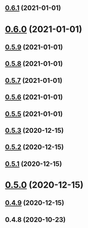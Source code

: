 <a name="0.6.1"></a>
## [0.6.1](https://github.com/48401298/qmac-gridcn/compare/v0.6.0...v0.6.1) (2021-01-01)



<a name="0.6.0"></a>
# [0.6.0](https://github.com/48401298/qmac-gridcn/compare/v0.5.9...v0.6.0) (2021-01-01)



<a name="0.5.9"></a>
## [0.5.9](https://github.com/48401298/qmac-gridcn/compare/v0.5.8...v0.5.9) (2021-01-01)



<a name="0.5.8"></a>
## [0.5.8](https://github.com/48401298/qmac-gridcn/compare/v0.5.7...v0.5.8) (2021-01-01)



<a name="0.5.7"></a>
## [0.5.7](https://github.com/48401298/qmac-gridcn/compare/v0.5.6...v0.5.7) (2021-01-01)



<a name="0.5.6"></a>
## [0.5.6](https://github.com/48401298/qmac-gridcn/compare/v0.5.5...v0.5.6) (2021-01-01)



<a name="0.5.5"></a>
## [0.5.5](https://github.com/48401298/qmac-gridcn/compare/v0.5.3...v0.5.5) (2021-01-01)



<a name="0.5.3"></a>
## [0.5.3](https://github.com/48401298/qmac-gridcn/compare/v0.5.2...v0.5.3) (2020-12-15)



<a name="0.5.2"></a>
## [0.5.2](https://github.com/48401298/qmac-gridcn/compare/v0.5.1...v0.5.2) (2020-12-15)



<a name="0.5.1"></a>
## [0.5.1](https://github.com/48401298/qmac-gridcn/compare/v0.5.0...v0.5.1) (2020-12-15)



<a name="0.5.0"></a>
# [0.5.0](https://github.com/48401298/qmac-gridcn/compare/v0.4.9...v0.5.0) (2020-12-15)



<a name="0.4.9"></a>
## [0.4.9](https://github.com/48401298/qmac-gridcn/compare/v0.4.8...v0.4.9) (2020-12-15)



<a name="0.4.8"></a>
## 0.4.8 (2020-10-23)



